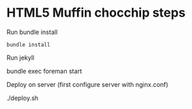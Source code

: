 HTML5 Muffin chocchip steps
============================

Run bundle install

	bundle install

Run jekyll

  bundle exec foreman start

Deploy on server (first configure server with nginx.conf)

  ./deploy.sh
